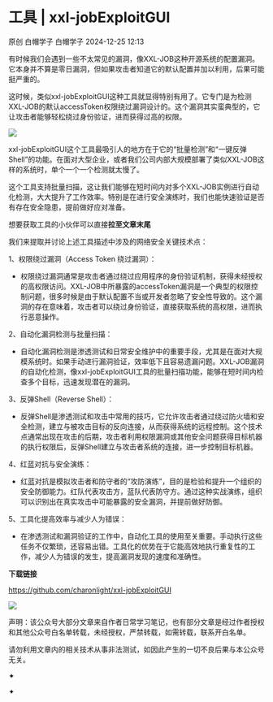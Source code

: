 #  工具 | xxl-jobExploitGUI   
原创 白帽学子  白帽学子   2024-12-25 12:13  
  
有时候我们会遇到一些不太常见的漏洞，像XXL-JOB这种开源系统的配置漏洞。它本身并不算是零日漏洞，但如果攻击者知道它的默认配置并加以利用，后果可能挺严重的。  
  
这时候，类似xxl-jobExploitGUI这种工具就显得特别有用了。它专门是为检测XXL-JOB的默认accessToken权限绕过漏洞设计的。这个漏洞其实蛮典型的，它让攻击者能够轻松绕过身份验证，进而获得过高的权限。  
  
![](https://mmbiz.qpic.cn/sz_mmbiz_png/LYy9xnADcdhTyQM4OC4AqdRjxjZkVVib50vJb7ic0icRic9u3j9wNaZFI9rYuFYydCrdZlvGUzh0X7CIZYpS3A0iaRg/640?wx_fmt=png&from=appmsg "")  
  
xxl-jobExploitGUI这个工具最吸引人的地方在于它的“批量检测”和“一键反弹Shell”的功能。在面对大型企业，或者我们公司内部大规模部署了类似XXL-JOB这样的系统时，单个一个一个检测就太慢了。  
  
这个工具支持批量扫描，这让我们能够在短时间内对多个XXL-JOB实例进行自动化检测，大大提升了工作效率。特别是在进行安全演练时，我们也能快速验证是否有存在安全隐患，提前做好应对准备。  
  
想要获取工具的小伙伴可以直接**拉至文章末尾**  
  
我们来提取并讨论上述工具描述中涉及的网络安全关键技术点：  
  
1、权限绕过漏洞（Access Token 绕过漏洞）：  
- 权限绕过漏洞通常是攻击者通过绕过应用程序的身份验证机制，获得未经授权的高权限访问。XXL-JOB中所暴露的accessToken漏洞是一个典型的权限控制问题，很多时候是由于默认配置不当或开发者忽略了安全性导致的。这个漏洞的存在意味着，攻击者可以绕过身份验证，直接获取系统的高权限，进而执行恶意操作。  
  
2、自动化漏洞检测与批量扫描：  
- 自动化漏洞检测是渗透测试和日常安全维护中的重要手段，尤其是在面对大规模系统时。如果手动进行漏洞验证，效率低下且容易遗漏问题。XXL-JOB漏洞的自动化检测，像xxl-jobExploitGUI工具的批量扫描功能，能够在短时间内检查多个目标，迅速发现潜在的漏洞。  
  
3、反弹Shell（Reverse Shell）：  
- 反弹Shell是渗透测试和攻击中常用的技巧，它允许攻击者通过绕过防火墙和安全检测，建立与被攻击目标的反向连接，从而获得系统的远程控制。这个技术点通常出现在攻击的后期，攻击者利用权限漏洞或其他安全问题获得目标机器的执行权限后，反弹Shell建立与攻击者系统的连接，进一步控制目标机器。  
  
4、红蓝对抗与安全演练：  
- 红蓝对抗是模拟攻击者和防守者的“攻防演练”，目的是检验和提升一个组织的安全防御能力。红队代表攻击方，蓝队代表防守方。通过这种实战演练，组织可以识别出在真实攻击中可能暴露的安全漏洞，并提前做好防御。  
  
5、工具化提高效率与减少人为错误：  
- 在渗透测试和漏洞验证的工作中，自动化工具的使用至关重要。手动执行这些任务不仅繁琐，还容易出错。工具化的优势在于它能高效地执行重复性的工作，减少人为错误的发生，提高漏洞发现的速度和准确性。  
  
  
  
  
**下载链接**  
  
https://github.com/charonlight/xxl-jobExploitGUI  
  
  
![](https://mmbiz.qpic.cn/sz_mmbiz_gif/LYy9xnADcdhic61NkXCWKufScrUrmmsG8tztWD8fDRiatPUaljxxpKc1PpnYNFjPibU5FwJmcuO4mZoQg5aXsAcog/640?wx_fmt=gif&wxfrom=5&wx_lazy=1&wx_co=1&tp=webp "")  
  
  
声明：该公众号大部分文章来自作者日常学习笔记，也有部分文章是经过作者授权和其他公众号白名单转载，未经授权，严禁转载，如需转载，联系开白名单。  
  
请勿利用文章内的相关技术从事非法测试，如因此产生的一切不良后果与本公众号无关。  
  
✦  
  
✦  
  
  
